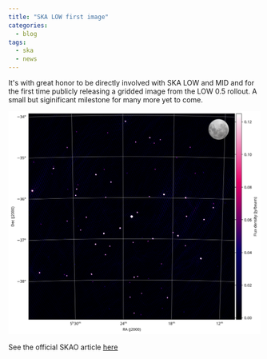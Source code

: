 ```yaml
---
title: "SKA LOW first image"
categories:
  - blog
tags:
  - ska
  - news
---
```


It's with great honor to be directly involved with SKA LOW and MID and for the first time publicly releasing a gridded image from the LOW 0.5 rollout. A small but siginificant milestone for many more yet to come.

![ska low first iamge](/assets/images/posts/post-ska-low-first-image/firstimagelow_final_withmoon.png)

See the official SKAO article [here](https://www.skao.int/en/news/621/ska-low-first-glimpse-universe)
